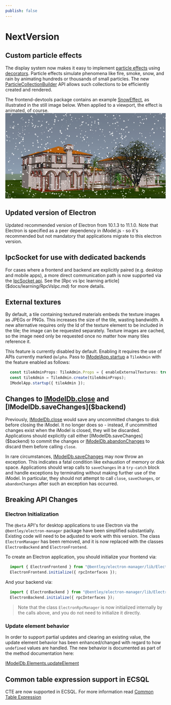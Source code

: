 ```yaml
---
publish: false
---
```

# NextVersion

## Custom particle effects

 The display system now makes it easy to implement [particle effects](https://en.wikipedia.org/wiki/Particle_system) using [decorators](../learning/frontend/ViewDecorations.md). Particle effects simulate phenomena like fire, smoke, snow, and rain by animating hundreds or thousands of small particles. The new [ParticleCollectionBuilder]($frontend) API allows such collections to be efficiently created and rendered.

 The frontend-devtools package contains an example [SnowEffect]($frontend-devtools), as illustrated in the still image below. When applied to a viewport, the effect is animated, of course.
 ![Snow particle effect](./assets/snow.jpg)

## Updated version of Electron

Updated recommended version of Electron from 10.1.3 to 11.1.0. Note that Electron is specified as a peer dependency in iModel.js - so it's recommended but not mandatory that applications migrate to this electron version.

## IpcSocket for use with dedicated backends

For cases where a frontend and backend are explicitly paired (e.g. desktop and mobile apps), a more direct communication path is now supported via the [IpcSocket api]($docs/learning/IpcInterface.md). See the [Rpc vs Ipc learning article]($docs/learning/RpcVsIpc.md) for more details.

## External textures

By default, a tile containing textured materials embeds the texture images as JPEGs or PNGs. This increases the size of the tile, wasting bandwidth. A new alternative requires only the Id of the texture element to be included in the tile; the image can be requested separately. Texture images are cached, so the image need only be requested once no matter how many tiles reference it.

This feature is currently disabled by default. Enabling it requires the use of APIs currently marked `@alpha`. Pass to [IModelApp.startup]($frontend) a `TileAdmin` with the feature enabled as follows:

```ts
  const tileAdminProps: TileAdmin.Props = { enableExternalTextures: true };
  const tileAdmin = TileAdmin.create(tileAdminProps);
  IModelApp.startup({ tileAdmin });
```

## Changes to [IModelDb.close]($backend) and [IModelDb.saveChanges]($backend)

Previously, [IModelDb.close]($backend) would save any uncommitted changes to disk before closing the iModel. It no longer does so - instead, if uncommitted changes exist when the iModel is closed, they will be discarded. Applications should explicitly call either [IModelDb.saveChanges]($backend) to commit the changes or [IModelDb.abandonChanges]($backend) to discard them before calling `close`.

In rare circumstances, [IModelDb.saveChanges]($backend) may now throw an exception. This indicates a fatal condition like exhaustion of memory or disk space. Applications should wrap calls to `saveChanges` in a `try-catch` block and handle exceptions by terminating without making further use of the iModel. In particular, they should not attempt to call `close`, `saveChanges`, or `abandonChanges` after such an exception has occurred.

## Breaking API Changes

### Electron Initialization

The `@beta` API's for desktop applications to use Electron via the `@bentley/electron-manager` package have been simplified substantially. Existing code will need to be adjusted to work with this version. The class `ElectronManager` has been removed, and it is now replaced with the classes `ElectronBackend` and `ElectronFrontend`.

To create an Electron application, you should initialize your frontend via:

```ts
  import { ElectronFrontend } from "@bentley/electron-manager/lib/ElectronFrontend";
  ElectronFrontend.initialize({ rpcInterfaces });
```

And your backend via:

```ts
  import { ElectronBackend } from "@bentley/electron-manager/lib/ElectronBackend";
  ElectronBackend.initialize({ rpcInterfaces });
```

> Note that the class `ElectronRpcManager` is now initialized internally by the calls above, and you do not need to initialize it directly.

### Update element behavior

In order to support partial updates and clearing an existing value, the update element behavior has been enhanced/changed with regard to how `undefined` values are handled.
The new behavior is documented as part of the method documentation here:

[IModelDb.Elements.updateElement]($backend)

## Common table expression support in ECSQL

CTE are now supported in ECSQL. For more information read [Common Table Expression](..\learning\CommonTableExp.md)
